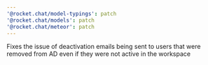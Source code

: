 ```yaml
---
'@rocket.chat/model-typings': patch
'@rocket.chat/models': patch
'@rocket.chat/meteor': patch
---
```


Fixes the issue of deactivation emails being sent to users that were removed from AD even if they were not active in the workspace
